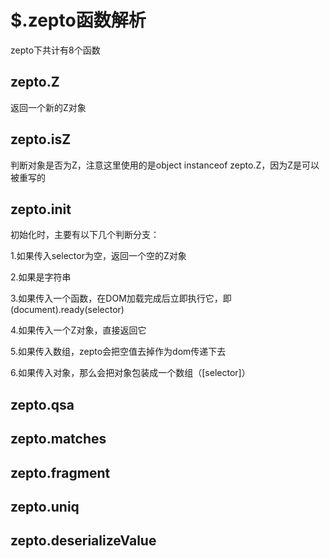 # $.zepto函数解析

zepto下共计有8个函数

<h2>zepto.Z</h2>

返回一个新的Z对象

<h2>zepto.isZ</h2>

判断对象是否为Z，注意这里使用的是object instanceof zepto.Z，因为Z是可以被重写的

<h2>zepto.init</h2>

初始化时，主要有以下几个判断分支：

1.如果传入selector为空，返回一个空的Z对象

2.如果是字符串

3.如果传入一个函数，在DOM加载完成后立即执行它，即(document).ready(selector)

4.如果传入一个Z对象，直接返回它

5.如果传入数组，zepto会把空值去掉作为dom传递下去

6.如果传入对象，那么会把对象包装成一个数组（[selector]）

<h2>zepto.qsa</h2>

<h2>zepto.matches</h2>

<h2>zepto.fragment</h2>

<h2>zepto.uniq</h2>

<h2>zepto.deserializeValue</h2>


